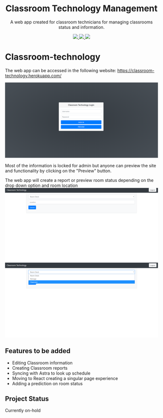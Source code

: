 <p align="center">
	<h1 align="center">
		Classroom Technology Management
	</h1>
	<p align="center">
		A web app created for classroom technicians for managing classrooms status and information.
	</p>
	<p align="center">
		<a href="https://github.com/asimsedhain/Classroom-technology/graphs/commit-activity">
			<img src="https://img.shields.io/badge/Maintained%3F-no-red.svg" />
		</a>
		<a href="https://classroom-technology.herokuapp.com">
			<img src="https://img.shields.io/website-up-down-green-red/http/shields.io.svg" />
		</a>
		<a href="/">
			<img src="https://img.shields.io/github/license/Naereen/StrapDown.js.svg" />
		</a>
		</p>
</p>



# Classroom-technology


The web app can be accessed in the following website:
https://classroom-technology.herokuapp.com/

![Preview Image](public/Preview01.png)

Most of the information is locked for admin but anyone can preview the site and functionality by clicking on the "Preview" button.

The web app will create a report or preview room status depending on the drop down option and room location
![Preview Image](public/Preview02.png)
![Preview Image](public/Preview03.png)


## Features to be added
* Editing Classroom information
* Creating Classroom reports
* Syncing with Astra to look up schedule
* Moving to React creating a singular page experience
* Adding a prediction on room status

## Project Status
Currently on-hold
